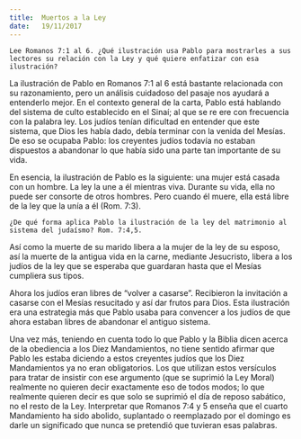 ```yaml
---
title:  Muertos a la Ley
date:   19/11/2017
---
```


`Lee Romanos 7:1 al 6. ¿Qué ilustración usa Pablo para mostrarles a sus lectores su relación con la Ley y qué quiere enfatizar con esa ilustración?`

La ilustración de Pablo en Romanos 7:1 al 6 está bastante relacionada con su razonamiento, pero un análisis cuidadoso del pasaje nos ayudará a entenderlo mejor. En el contexto general de la carta, Pablo está hablando del sistema de culto establecido en el Sinaí; al que se re ere con frecuencia con la palabra ley. Los judíos tenían dificultad en entender que este sistema, que Dios les había dado, debía terminar con la venida del Mesías. De eso se ocupaba Pablo: los creyentes judíos todavía no estaban dispuestos a abandonar lo que había sido una parte tan importante de su vida.

En esencia, la ilustración de Pablo es la siguiente: una mujer está casada con un hombre. La ley la une a él mientras viva. Durante su vida, ella no puede ser consorte de otros hombres. Pero cuando él muere, ella está libre de la ley que la unía a él (Rom. 7:3).

`¿De qué forma aplica Pablo la ilustración de la ley del matrimonio al sistema del judaísmo? Rom. 7:4,5.`

Así como la muerte de su marido libera a la mujer de la ley de su esposo, así la muerte de la antigua vida en la carne, mediante Jesucristo, libera a los judíos de la ley que se esperaba que guardaran hasta que el Mesías cumpliera sus tipos.

Ahora los judíos eran libres de “volver a casarse”. Recibieron la invitación a casarse con el Mesías resucitado y así dar frutos para Dios. Esta ilustración era una estrategia más que Pablo usaba para convencer a los judíos de que ahora estaban libres de abandonar el antiguo sistema.

Una vez más, teniendo en cuenta todo lo que Pablo y la Biblia dicen acerca de la obediencia a los Diez Mandamientos, no tiene sentido afirmar que Pablo les estaba diciendo a estos creyentes judíos que los Diez Mandamientos ya no eran obligatorios. Los que utilizan estos versículos para tratar de insistir con ese argumento (que se suprimió la Ley Moral) realmente no quieren decir exactamente eso de todos modos; lo que realmente quieren decir es que solo se suprimió el día de reposo sabático, no el resto de la Ley. Interpretar que Romanos 7:4 y 5 enseña que el cuarto Mandamiento ha sido abolido, suplantado o reemplazado por el domingo es darle un significado que nunca se pretendió que tuvieran esas palabras.